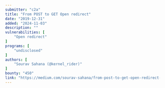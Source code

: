 ```yaml
---
submitter: "c2a"
title: "From POST to GET Open redirect"
date: "2019-12-31"
added: "2024-11-03"
description: ""
vulnerabilities: [
    "Open redirect"
]
programs: [
    "undisclosed"
]
authors: [
    "Sourav Sahana (@kernel_rider)"
]
bounty: "450"
link: "https://medium.com/sourav-sahana/from-post-to-get-open-redirect-e91f4f4206a"
---
```




